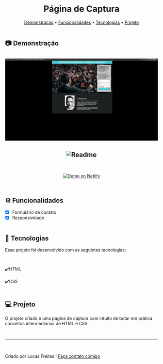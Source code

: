<h1 align="center"> Página de Captura </h1>

<p align="center">
    <a href="#demo"> Demonstração</a> •
    <a href="#func"> Funcionalidades</a> •
    <a href="#tec"> Tecnologias</a> •
    <a href="#projeto"> Projeto</a> 
    <br> <br> 

<h2 id="demo"> 📷 Demonstração </h2>

<h2 align="center"> <img alt="Readme" title="Readme" src=./gif/captura.gif> </h2>
<h2 align="center"> <img alt="Readme" title="Readme" src=./gif/captura2.gif> </h2>

<br>
<p align="center">
<a href="https://elegant-haibt-101976.netlify.app/">
<img alt="Demo on Netlify" src="https://res.cloudinary.com/lukemorales/image/upload/v1563043495/readme_logos/demo_on_netlify_bbuvjz.png" data-canonical-src="https://res.cloudinary.com/lukemorales/image/upload/v1563043495/readme_logos/demo_on_netlify_bbuvjz.png" style="max-width: 100%;">
</a></p>
<br>

<h2 id="func"> ⚙ Funcionalidades </h2>

 - [x] Formulário de contato <br>
 - [x] Responsividade <br> <br>

 <h2 id="tec"> 🚀 Tecnologias </h2>

<p> Esse projeto foi desenvolvido com as seguintes tecnologias: </p><br>

✔️HTML<br><br>
✔️CSS<br><br>

<h2 id="projeto"> 💻 Projeto </h2>

<p>O projeto criado é uma página de captura com intuito de botar em prática conceitos intermediários de HTML e CSS.</p> 
<br>
<hr>
<br>
<p> Criado por Lucas Freitas | <a href="https://www.linkedin.com/in/lucasfreitas01/"> Faça contato comigo</a> <p>
